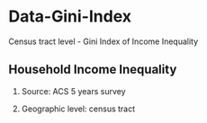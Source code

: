 # Data-Gini-Index
Census tract level - Gini Index of Income Inequality

## Household Income Inequality

1. Source: ACS 5 years survey

2. Geographic level: census tract
